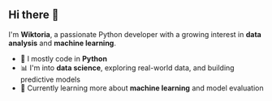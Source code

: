 ## Hi there 👋

I'm **Wiktoria**, a passionate Python developer with a growing interest in **data analysis** and **machine learning**.

- 🐍 I mostly code in **Python**
- 📊 I'm into **data science**, exploring real-world data, and building predictive models  
- 🤖 Currently learning more about **machine learning** and model evaluation  


